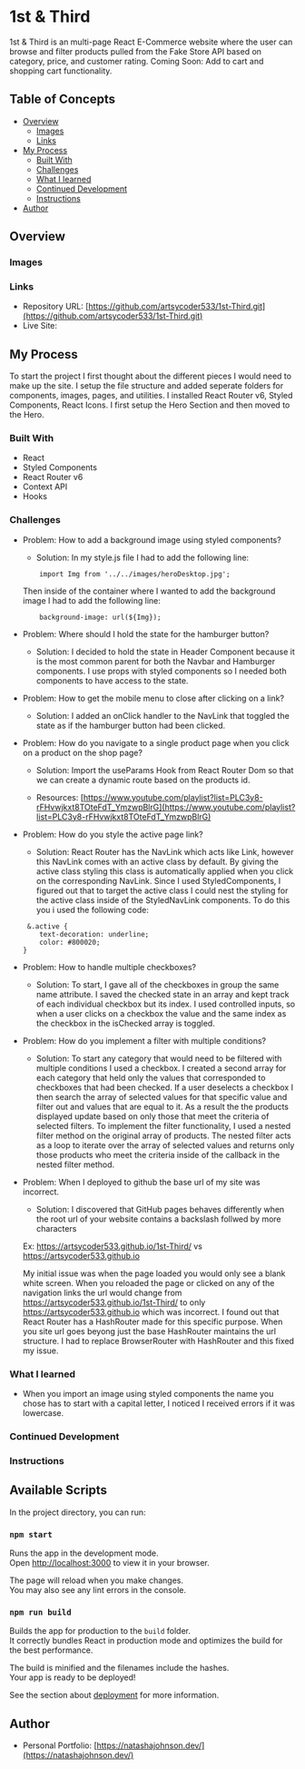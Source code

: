 # 1st & Third

1st & Third is an multi-page React E-Commerce website where the user can browse and filter products pulled from the Fake Store API based on category, price, and customer rating.  Coming Soon:  Add to cart and shopping cart functionality.

## Table of Concepts

- [Overview](#overview)
    - [Images](#images)
    - [Links](#links)
- [My Process](#my-process)
    - [Built With](#built-with)
    - [Challenges](#challenges)
    - [What I learned](#What-i-learned)
    - [Continued Development](#continued-development)
    - [Instructions](#instructions)
- [Author](#author)

## Overview

### Images

### Links

- Repository URL: [https://github.com/artsycoder533/1st-Third.git](https://github.com/artsycoder533/1st-Third.git)
- Live Site: []()

## My Process

To start the project I first thought about the different pieces I would need to make up the site.  I setup the file structure and added seperate folders for components, images, pages, and utilities.  I installed React Router v6, Styled Components, React Icons.  I first setup the Hero Section and then moved to the Hero.

### Built With

- React
- Styled Components
- React Router v6
- Context API
- Hooks

### Challenges

- Problem: How to add a background image using styled components?

    - Solution: In my style.js file I had to add the following line:

    ```
        import Img from '../../images/heroDesktop.jpg';
    ```
    Then inside of the container where I wanted to add the background image I had to add the following line:

    ```
        background-image: url(${Img});
    ```

- Problem:  Where should I hold the state for the hamburger button?

    - Solution:  I decided to hold the state in Header Component because it is the most common parent for both the Navbar and Hamburger components.  I use props with styled components so I needed both components to have access to the state.

- Problem:  How to get the mobile menu to close after clicking on a link?

    - Solution:  I added an onClick handler to the NavLink that toggled the state as if the hamburger button had been clicked.

- Problem:  How do you navigate to a single product page when you click on a product on the shop page?

    - Solution: Import the useParams Hook from React Router Dom so that we can create a dynamic route based on the products id.

    - Resources: [https://www.youtube.com/playlist?list=PLC3y8-rFHvwjkxt8TOteFdT_YmzwpBlrG](https://www.youtube.com/playlist?list=PLC3y8-rFHvwjkxt8TOteFdT_YmzwpBlrG)

- Problem:  How do you style the active page link?

    - Solution:  React Router has the NavLink which acts like Link, however this NavLink comes with an active class by default.  By giving the active class styling this class is automatically applied when you click on the corresponding NavLink.  Since I used StyledComponents, I figured out that to target the active class I could nest the styling for the active class inside of the StyledNavLink components.  To do this you i used the following code:

    ```
     &.active {
        text-decoration: underline;
        color: #800020;
    }
    ```

- Problem: How to handle multiple checkboxes?

    - Solution: To start, I gave all of the checkboxes in group the same name attribute.  I saved the checked state in an array and kept track of each individual checkbox but its index.  I used controlled inputs, so when a user clicks on a checkbox the value and the same index as the checkbox in the isChecked array is toggled.  

- Problem: How do you implement a filter with multiple conditions?

    - Solution:  To start any category that would need to be filtered with multiple conditions I used a checkbox.  I created a second array for each category that held only the values that corresponded to checkboxes that had been checked.  If a user deselects a checkbox I then search the array of selected values for that specific value and filter out and values that are equal to it.  As a result the the products displayed update based on only those that meet the criteria of selected filters.  To implement the filter functionality, I used a nested filter method on the original array of products.  The nested filter acts as a loop to iterate over the array of selected values and returns only those products who meet the criteria inside of the callback in the nested filter method.

- Problem:  When I deployed to github the base url of my site was incorrect.

    - Solution:  I discovered that GitHub pages behaves differently when the root url of your website contains a backslash follwed by more characters

    Ex: https://artsycoder533.github.io/1st-Third/  vs https://artsycoder533.github.io

    My initial issue was when the page loaded you would only see a blank white screen.  When you reloaded the page or clicked on any of the navigation links the url would change from https://artsycoder533.github.io/1st-Third/ to only https://artsycoder533.github.io which was incorrect.  I found out that React Router has a HashRouter made for this specific purpose.  When you site url goes beyong just the base HashRouter maintains the url structure.  I had to replace BrowserRouter with HashRouter and this fixed my issue.

### What I learned

- When you import an image using styled components the name you chose has to start with a capital letter, I noticed I received errors if it was lowercase.

### Continued Development

### Instructions

## Available Scripts

In the project directory, you can run:

### `npm start`

Runs the app in the development mode.\
Open [http://localhost:3000](http://localhost:3000) to view it in your browser.

The page will reload when you make changes.\
You may also see any lint errors in the console.


### `npm run build`

Builds the app for production to the `build` folder.\
It correctly bundles React in production mode and optimizes the build for the best performance.

The build is minified and the filenames include the hashes.\
Your app is ready to be deployed!

See the section about [deployment](https://facebook.github.io/create-react-app/docs/deployment) for more information.

## Author

- Personal Portfolio: [https://natashajohnson.dev/](https://natashajohnson.dev/)